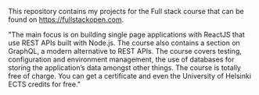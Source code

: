This repository contains my projects for the Full stack course that can be found on https://fullstackopen.com.

"The main focus is on building single page applications with ReactJS that use REST APIs built with Node.js. The course also contains a section on GraphQL, a modern alternative to REST APIs.
The course covers testing, configuration and environment management, the use of databases for storing the application’s data amongst other things.
The course is totally free of charge. You can get a certificate and even the University of Helsinki ECTS credits for free."